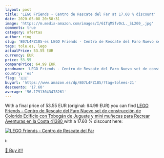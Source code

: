```yaml
---
layout: post
title: 'LEGO Friends - Centro de Rescate del Far at 17.60 % discount'
date: 2020-05-08 20:58:31
image: 'https://m.media-amazon.com/images/I/61TqMSfvOcL._SL200_.jpg'
comments: true
category: ofertas
author: ring
slug: 'B07L4FZ185-es LEGO Friends - Centro de Rescate del Faro Nuevo set de...'
tags: tole.es, lego
actualPrice: 53.55 EUR
currency: EUR
price: 53.55
comparePrice: 64.99 EUR
prodname: 'LEGO Friends - Centro de Rescate del Faro Nuevo set de construcción de Colorido Edificio con Tobogán de Juguete y mini muñecas para Recrear Aventuras en la Costa  41380 '
country: 'es'
flag: '🇪🇸'
buyurl: 'https://www.amazon.es/dp/B07L4FZ185/?tag=tolees-21'
descuento: '17.60'
average: '56.17913043478261'
---
```


With a final price of 53.55 EUR (original: 64.99 EUR) you can find [LEGO Friends - Centro de Rescate del Faro Nuevo set de construcción de Colorido Edificio con Tobogán de Juguete y mini muñecas para Recrear Aventuras en la Costa  41380 ](https://www.amazon.es/dp/B07L4FZ185/?tag=tolees-21) with a  17.60 % discount here:

[![LEGO Friends - Centro de Rescate del Far](https://m.media-amazon.com/images/I/61TqMSfvOcL._SL200_.jpg)](https://www.amazon.es/dp/B07L4FZ185/?tag=tolees-21)

ℹ️:


[🛒 Buy it!!](https://www.amazon.es/dp/B07L4FZ185/?tag=tolees-21)

